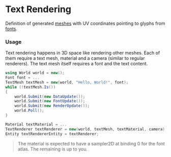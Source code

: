 # Text Rendering
Definition of generated [meshes](https://github.com/game-simulations/meshes) with UV coordinates pointing to glyphs from [fonts](https://github.com/game-simulations/fonts).

### Usage
Text rendering happens in 3D space like rendering other meshes. Each of them require a text mesh, material
and a camera (similar to regular renderers). The text mesh itself requires a font and the text content.
```cs
using World world = new();
Font font = ...
TextMesh textMesh = new(world, "Hello, World!", font);
while (!textMesh.Is())
{
    world.Submit(new DataUpdate());
    world.Submit(new FontUpdate());
    world.Submit(new RenderUpdate());
    world.Poll();
}

Material textMaterial = ...
TextRenderer textRenderer = new(world, textMesh, textMaterial, camera);
Entity textRendererEntity = textRenderer;
```
> The material is expected to have a sampler2D at binding 0 for the font atlas. The remaining is up to you.